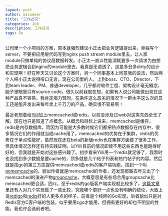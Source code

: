 ```yaml
---
layout: post
author: missdeer
title: "工作近况"
categories: Job
description: 工作近况
tags: Go
---
```

公司里一个小项目的方案，原本就强烈建议小正太把业务逻辑提出来，单独写个server，不要把应用层代码写到nginx push stream module里去，让人家module只做单纯的协议层数据转发。小正太一直以性能消耗要多一次请求为由想把业务逻辑合到nginx的module里去，我真是无语透了，这是多丑多dirty的设计和实现啊！好在昨天又讨论这个方案时，另一个同事基本上同意我的说法，然后两个人把小正太说得哑口无言。现在公司里的人，上到boss、CTO、Director，下到team leader、PM、普通developer，几乎都对软件工程、架构设计毫无概念，脑子里眼里只有source code。很久以前我就在想，如果有人说公司能做出现在这种产品真不容易，我肯定竭力赞同，在条件这么恶劣的情况下一群水平这么次的员工还是能开发出来每年卖上千万刀的产品，确实很不容易啊！

最近老想着给[Yiili](http://yii.li)加上memcached或redis。以前没涉及过web对这类东西全无了解，现在也只是知道了点概念。从概念和目标上说来，memcached是缓存，redis是内存数据库。而因为可能是大多数时候它们都把热点数据存在内存中，很多情况它们的作用就当成cache用了。memcached的优势在于集群，redis的优势在于单点性能好，虽然现在还在beta的新版redis也在集群方面做了很多工作，但具体情况怎样还有待实践证明。以Yiili目前的情况即使不用这些东西也能跑得好好的，但我就是开始对这些感兴趣了。初步看来Yiili用一个redis就足够了，我暂时也没找到多少数据是要cache的，顶多就是几个帖子列表和热门帖子的内容。然后就是找go的第三方库提供memcached或redis的客户端功能，找到一个叫[gomemcache](https://github.com/bradfitz/gomemcache)的，貌似作者就是memcached的作者，还发现那厮去年又出了个memcached的演进产物[groupcache](https://github.com/Go/groupcache)，大概意思是有些场合用groupcache比memcached更合适，囧rz。至于redis的go版客户端实现就比较多了，[这篇文章](http://www.cnblogs.com/getong/archive/2013/04/01/2993139.html)里还有人对几个实现做了一些比较，究竟哪个更好一点也没有明确的结论，大致上说[redigo](https://github.com/garyburd/redigo)和[redis](https://github.com/gosexy/redis)好的人更多点的样子，前者是个纯粹的Go实现，后者貌似只是对Redis官方C客户端的包装，似乎要用cgo才能用，但拥有更好的却也不明显的性能，我也许会选前者吧。

